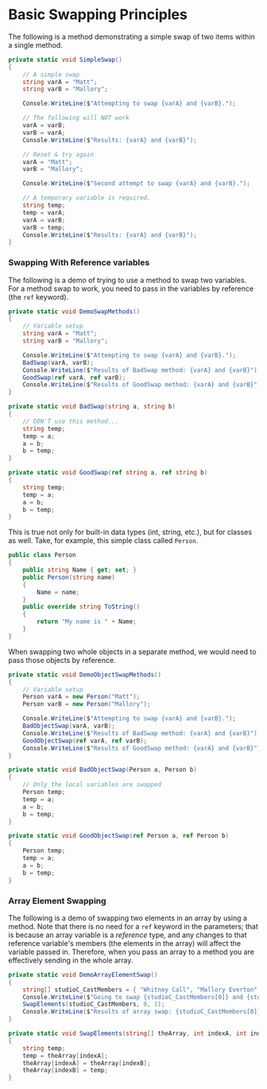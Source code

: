 ---
---
# Basic Swapping Principles

The following is a method demonstrating a simple swap of two items within a single method.

```csharp
private static void SimpleSwap()
{
    // A simple swap
    string varA = "Matt";
    string varB = "Mallory";

    Console.WriteLine($"Attempting to swap {varA} and {varB}.");

    // The following will NOT work
    varA = varB;
    varB = varA;
    Console.WriteLine($"Results: {varA} and {varB}");

    // Reset & try again
    varA = "Matt";
    varB = "Mallory";

    Console.WriteLine($"Second attempt to swap {varA} and {varB}.");

    // A temporary variable is required.
    string temp;
    temp = varA;
    varA = varB;
    varB = temp;
    Console.WriteLine($"Results: {varA} and {varB}");
}
```

### Swapping With Reference variables

The following is a demo of trying to use a method to swap two variables. For a method swap to work, you need to pass in the variables by reference (the `ref` keyword).

```csharp
private static void DemoSwapMethods()
{
    // Variable setup
    string varA = "Matt";
    string varB = "Mallory";

    Console.WriteLine($"Attempting to swap {varA} and {varB}.");
    BadSwap(varA, varB);
    Console.WriteLine($"Results of BadSwap method: {varA} and {varB}");
    GoodSwap(ref varA, ref varB);
    Console.WriteLine($"Results of GoodSwap method: {varA} and {varB}");
}

private static void BadSwap(string a, string b)
{
    // DON'T use this method...
    string temp;
    temp = a;
    a = b;
    b = temp;
}

private static void GoodSwap(ref string a, ref string b)
{
    string temp;
    temp = a;
    a = b;
    b = temp;
}
```

This is true not only for built-in data types (int, string, etc.), but for classes as well. Take, for example, this simple class called `Person`.

```csharp
public class Person
{
    public string Name { get; set; }
    public Person(string name)
    {
        Name = name;
    }
    public override string ToString()
    {
        return "My name is " + Name;
    }
}
```

When swapping two whole objects in a separate method, we would need to pass those objects by reference.

```csharp
private static void DemoObjectSwapMethods()
{
    // Variable setup
    Person varA = new Person("Matt");
    Person varB = new Person("Mallory");

    Console.WriteLine($"Attempting to swap {varA} and {varB}.");
    BadObjectSwap(varA, varB);
    Console.WriteLine($"Results of BadSwap method: {varA} and {varB}");
    GoodObjectSwap(ref varA, ref varB);
    Console.WriteLine($"Results of GoodSwap method: {varA} and {varB}");
}

private static void BadObjectSwap(Person a, Person b)
{
    // Only the local variables are swapped
    Person temp;
    temp = a;
    a = b;
    b = temp;
}

private static void GoodObjectSwap(ref Person a, ref Person b)
{
    Person temp;
    temp = a;
    a = b;
    b = temp;
}
```

### Array Element Swapping

The following is a demo of swapping two elements in an array by using a method. Note that there is no need for a `ref` keyword in the parameters; that is because an array variable is a *reference* type, and any changes to that reference variable's members (the elements in the array) will affect the variable passed in. Therefore, when you pass an array to a method you are effectively sending in the whole array.

```csharp
private static void DemoArrayElementSwap()
{
    string[] studioC_CastMembers = { "Whitney Call", "Mallory Everton", "Jason Gray", "Matt Meese", "Adam Berg", "Stacey Harkey", "Natalie Madsen", "Stephen Meek", "James Perry", "Jeremy Warner" };
    Console.WriteLine($"Going to swap {studioC_CastMembers[0]} and {studioC_CastMembers[1]}");
    SwapElements(studioC_CastMembers, 0, 1);
    Console.WriteLine($"Results of array swap: {studioC_CastMembers[0]} and {studioC_CastMembers[1]}");
}

private static void SwapElements(string[] theArray, int indexA, int indexB)
{
    string temp;
    temp = theArray[indexA];
    theArray[indexA] = theArray[indexB];
    theArray[indexB] = temp;
}
```
